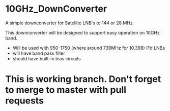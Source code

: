 # 10GHz_DownConverter
A simple downconverter for Satellite LNB's to 144 or 28 MHz

This downconverter will be designed to support easy operation on 10GHz band.
- Will be used with 950-1750 (where around 739MHz for 10.398) IFd LNBs
- will have band pass filter
- should have built-in bias circuits


<H1> This is working branch. Don't forget to merge to master with pull requests</H1>
